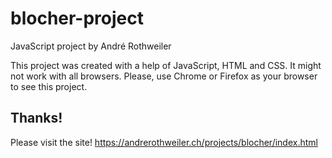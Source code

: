 # blocher-project
JavaScript project by André Rothweiler

This project was created with a help of JavaScript, HTML and CSS.
It might not work with all browsers. Please, use Chrome or Firefox
as your browser to see this project.

Thanks!
---------------------------------------------------
Please visit the site!
https://andrerothweiler.ch/projects/blocher/index.html
